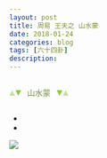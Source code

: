 ```yaml
---
layout: post
title: 周易 王夫之 山水蒙
date: 2018-01-24
categories: blog
tags: [六十四卦]
description: 
---
```


<span id = "jump"></span>


<section style="margin: 0 auto;">
<section class="xhr" style="width: 0px; height: 0px; border-left: 5px solid transparent; border-right: 5px solid transparent; border-bottom: 10px solid rgb(135, 201, 67); display: inline-block; opacity: 0.5; border-top-color: rgb(135, 201, 67);"></section>
<section class="xhr" style="width: 0px; height: 0px; border-left: 5px solid transparent; border-right: 5px solid transparent; border-top: 10px solid rgb(135, 201, 67); display: inline-block; margin-left: -3px; border-bottom-color: rgb(135, 201, 67);"></section>
<section style="margin-left: 0.5em;display: inline-block;">
                <p>
                    <span style="color: rgb(118, 146, 60);">山水蒙</span>
                </p>
            </section>
            <section class="xhr" style="margin-left: 0.5em; width: 0px; height: 0px; border-left: 5px solid transparent; border-right: 5px solid transparent; border-top: 10px solid rgb(135, 201, 67); display: inline-block; border-bottom-color: rgb(135, 201, 67);"></section>
            <section class="xhr" style="width: 0px; height: 0px; border-left: 5px solid transparent; border-right: 5px solid transparent; border-bottom: 10px solid rgb(135, 201, 67); display: inline-block; opacity: 0.5; margin-left: -3px; border-top-color: rgb(135, 201, 67);"></section>
        </section>
    </section>
</section>


- []()
- []()



![](http://www.guoyi360.com/uploads/allimg/130319/1-130319130054500.jpg)
